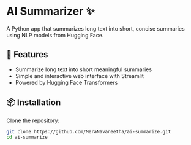 # AI Summarizer ✨

A Python app that summarizes long text into short, concise summaries using NLP models from Hugging Face.

## 🚀 Features
- Summarize long text into short meaningful summaries
- Simple and interactive web interface with Streamlit
- Powered by Hugging Face Transformers

## 📦 Installation
Clone the repository:
```bash
git clone https://github.com/MeraNavaneetha/ai-summarize.git
cd ai-summarize

